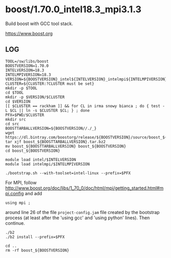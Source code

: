 boost/1.70.0_intel18.3_mpi3.1.3
==============================

Build boost with GCC tool stack.

<https://www.boost.org>


LOG
---

    TOOL=/sw/libs/boost
    BOOSTVERSION=1.70.0
    INTELVERSION=18.3
    INTELMPIVERSION=18.3
    VERSION=${BOOSTVERSION}_intel${INTELVERSION}_intelmpi${INTELMPIVERSION}
    CLUSTER=${CLUSTER:?CLUSTER must be set}
    mkdir -p $TOOL
    cd $TOOL
    mkdir -p $VERSION/$CLUSTER
    cd $VERSION
    [[ $CLUSTER == rackham ]] && for CL in irma snowy bianca ; do { test -L $CL || ln -s $CLUSTER $CL; } ; done
    PFX=$PWD/$CLUSTER
    mkdir src
    cd src
    BOOSTTARBALLVERSION=${BOOSTVERSION//./_}
    wget https://dl.bintray.com/boostorg/release/${BOOSTVERSION}/source/boost_${BOOSTTARBALLVERSION}.tar.bz2
    tar xjf boost_${BOOSTTARBALLVERSION}.tar.bz2
    mv boost_${BOOSTTARBALLVERSION} boost_${BOOSTVERSION}
    cd boost_${BOOSTVERSION}

    module load intel/$INTELVERSION
    module load intelmpi/$INTELMPIVERSION

    ./bootstrap.sh --with-toolset=intel-linux --prefix=$PFX

For MPI, follow <http://www.boost.org/doc/libs/1_70_0/doc/html/mpi/getting_started.html#mpi.config> and add 

    using mpi ;

around line 26 of the file `project-config.jam` file created by the bootstrap process
(at least after the 'using gcc' and 'using python' lines).  Then continue.

    ./b2
    ./b2 install --prefix=$PFX

    cd ..
    rm -rf boost_${BOOSTVERSION}

